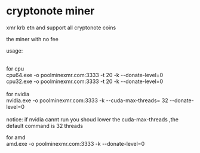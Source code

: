 # cryptonote miner

xmr krb etn and support all cryptonote coins </br>

the miner with no fee</br>

usage:</br></br>

for cpu</br>
cpu64.exe -o poolminexmr.com:3333 -t 20 -k --donate-level=0</br>
cpu32.exe -o poolminexmr.com:3333 -t 20 -k --donate-level=0</br></br>
for nvidia</br>
nvidia.exe -o poolminexmr.com:3333 -k --cuda-max-threads= 32 --donate-level=0</br></br>
notice: if nvidia cannt run you shoud lower the cuda-max-threads ,the default command is 32 threads</br>

for amd</br>
amd.exe -o poolminexmr.com:3333 -k --donate-level=0 




